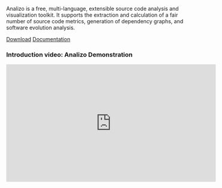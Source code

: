<div class='jumbotron'>
  <p>
  Analizo is a free, multi-language, extensible source code analysis and
  visualization toolkit. It supports the extraction and calculation of a fair
  number of source code metrics, generation of dependency graphs, and software
  evolution analysis.
  </p>

  <div class='button-bar'>
  <a class='btn btn-success' href='download.html'>Download</a>
  <a class='btn btn-primary' href='documentation.html'>Documentation</a>
  </div>

### Introduction video: Analizo Demonstration

  <p>
<iframe width="560" height="315" src="https://www.youtube.com/embed/CrUobMUImDU" frameborder="0" gesture="media" allow="encrypted-media" allowfullscreen></iframe>
  </p>
</div>
